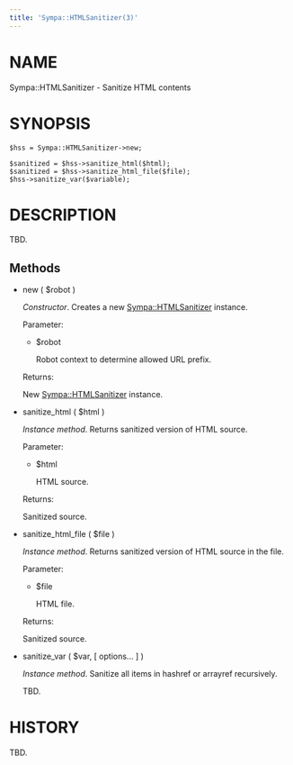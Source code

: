 ```yaml
---
title: 'Sympa::HTMLSanitizer(3)'
---
```


# NAME

Sympa::HTMLSanitizer - Sanitize HTML contents

# SYNOPSIS

    $hss = Sympa::HTMLSanitizer->new;

    $sanitized = $hss->sanitize_html($html);
    $sanitized = $hss->sanitize_html_file($file);
    $hss->sanitize_var($variable);

# DESCRIPTION

TBD.

## Methods

- new ( $robot )

    _Constructor_.
    Creates a new [Sympa::HTMLSanitizer](./Sympa-HTMLSanitizer.3.md) instance.

    Parameter:

    - $robot

        Robot context to determine allowed URL prefix.

    Returns:

    New [Sympa::HTMLSanitizer](./Sympa-HTMLSanitizer.3.md) instance.

- sanitize\_html ( $html )

    _Instance method_.
    Returns sanitized version of HTML source.

    Parameter:

    - $html

        HTML source.

    Returns:

    Sanitized source.

- sanitize\_html\_file ( $file )

    _Instance method_.
    Returns sanitized version of HTML source in the file.

    Parameter:

    - $file

        HTML file.

    Returns:

    Sanitized source.

- sanitize\_var ( $var, \[ options... \] )

    _Instance method_.
    Sanitize all items in hashref or arrayref recursively.

    TBD.

# HISTORY

TBD.
